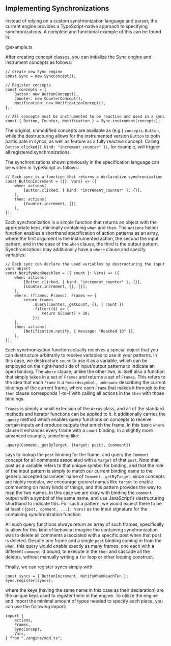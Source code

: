## Implementing Synchronizations

Instead of relying on a custom synchronization language and parser, the current
engine provides a TypeScript-native approach to specifying synchronizations. A
complete and functional example of this can be found in:

@example.ts

After creating concept classes, you can initialize the Sync engine and
instrument concepts as follows:

```
// Create new Sync engine
const Sync = new SyncConcept();

// Register concepts
const concepts = {
    Button: new ButtonConcept(),
    Counter: new CounterConcept(),
    Notification: new NotificationConcept(),
};

// All concepts must be instrumented to be reactive and used in a sync
const { Button, Counter, Notification } = Sync.instrument(concepts);
```

The original, unmodified concepts are available as (e.g.) `concepts.Button`,
while the destructuring allows for the instrumented version `Button` to both
participate in syncs, as well as feature as a fully reactive concept. Calling
`Button.clicked({ kind: "increment_counter" })`, for example, will trigger all
registered synchronizations.

The synchronizations shown previously in the specification language can be
written in TypeScript as follows:

```
// Each sync is a function that returns a declarative synchronization
const ButtonIncrement = ({}: Vars) => ({
    when: actions(
        [Button.clicked, { kind: "increment_counter" }, {}],
    ),
    then: actions(
        [Counter.increment, {}],
    ),
});
```

Each synchronization is a simple function that returns an object with the
appropriate keys, minimally containing `when` and `then`. The `actions` helper
function enables a shorthand specification of action patterns as an array, where
the first argument is the instrumented action, the second the input pattern, and
in the case of the `when` clause, the third is the output pattern.
Synchronizations may additionally have a `where` clause and specify variables:

```
// Each sync can declare the used variables by destructuring the input vars object
const NotifyWhenReachTen = ({ count }: Vars) => ({
    when: actions(
        [Button.clicked, { kind: "increment_counter" }, {}],
        [Counter.increment, {}, {}],
    ),
    where: (frames: Frames): Frames => {
        return frames
            .query(Counter._getCount, {}, { count })
            .filter(($) => {
                return $[count] > 10;
            });
    },
    then: actions(
        [Notification.notify, { message: "Reached 10" }],
    ),
});
```

Each synchronization function actually receives a special object that you can
destructure arbitrarily to receive variables to use in your patterns. In this
case, we destructure `count` to use it as a variable, which can be employed on
the right-hand side of input/output patterns to indicate an open binding. The
`where` clause, unlike the other two, is itself also a function that simply
takes in a set of `Frames` and returns a set of `Frames`. This refers to the
idea that each `Frame` is a `Record<symbol, unknown>` describing the current
bindings of the current frame, where each `Frame` that makes it through to the
`then` clause corresponds 1-to-1 with calling all actions in the `then` with
those bindings.

`Frames` is simply a small extension of the `Array` class, and all of the
standard methods and iterator functions can be applied to it. It additionally
carries the `.query` method which enables query functions on concepts to receive
certain inputs and produce outputs that enrich the frame. In this basic `where`
clause it enhances every frame with a `count` binding. In a slightly more
advanced example, something like:

```
.query(Comment._getByTarget, {target: post}, {comment})
```

says to lookup the `post` binding for the frame, and query the `Comment` concept
for all comments associated with a `target` of that `post`. Note that post as a
variable refers to that unique symbol for binding, and that the role of the
input pattern is simply to match our current binding name to the generic
accepted parameter name of `Comment._getByTarget`: since concepts are highly
modular, we encourage general names like `target` to enable commenting on many
kinds of things, and this pattern provides the way to map the two names. In this
case we are okay with binding the `comment` output with a symbol of the same
name, and use JavaScript's destructuring shorthand to indicate this. For such a
pattern, we would expect there to be at least `({post, comment, ...}: Vars)` as
the input signature for the containing synchronization function.

All such query functions always return an array of such frames, specifically to
allow for this kind of behavior: imagine the containing synchronization was to
delete all comments associated with a specific post when that post is deleted.
Despite one frame and a single `post` binding coming in from the `when`, this
query would enable exactly as many frames, one each with a different `comment`
id bound, to execute in the `then` and cascade all the deletes, without manually
writing a `for` loop or other looping construct.

Finally, we can register syncs simply with:

```
const syncs = { ButtonIncrement, NotifyWhenReachTen };
Sync.register(syncs);
```

where the keys (having the same name in this case as their declaration) are the
unique keys used to register them in the engine. To utilize the engine and
import the minimal amount of types needed to specify each piece, you can use the
following import:

```
import {
    actions,
    Frames,
    SyncConcept,
    Vars,
} from "./engine/mod.ts";
```
